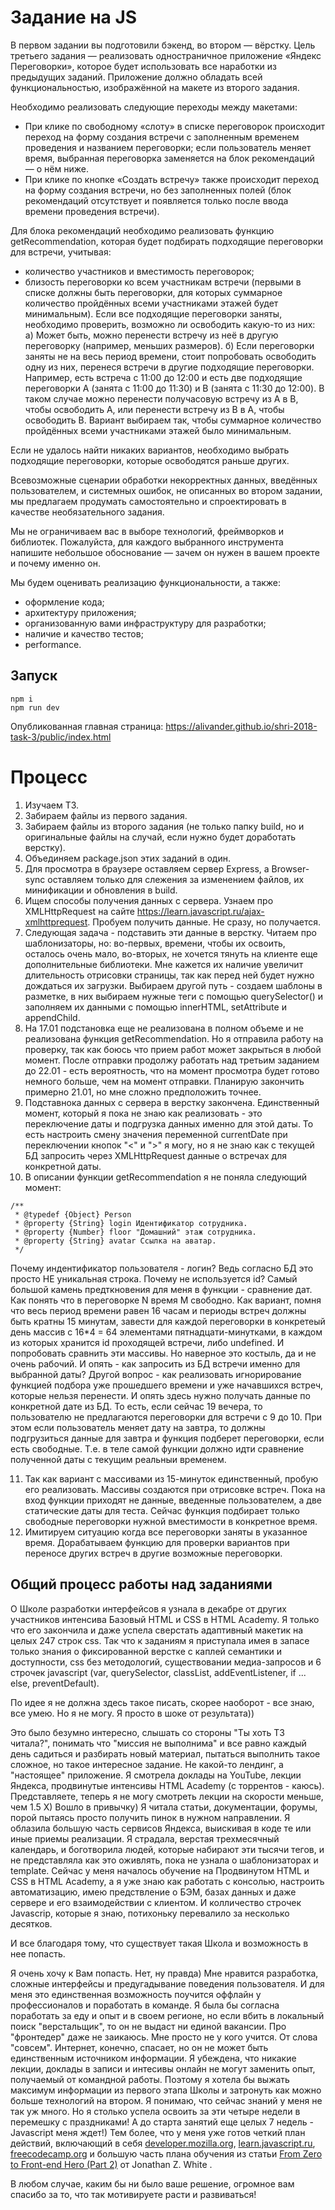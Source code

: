 # Задание на JS
В первом задании вы подготовили бэкенд, во втором — вёрстку. Цель третьего задания — реализовать одностраничное приложение «Яндекс Переговорки», которое будет использовать все наработки из предыдущих заданий. Приложение должно обладать всей функциональностью, изображённой на макете из второго задания.

Необходимо реализовать следующие переходы между макетами:

* При клике по свободному «слоту» в списке переговорок происходит переход на форму создания встречи с заполненным временем проведения и названием переговорки; если пользователь меняет время, выбранная переговорка заменяется на блок рекомендаций — о нём ниже.
* При клике по кнопке «Создать встречу» также происходит переход на форму создания встречи, но без заполненных полей (блок рекомендаций отсутствует и появляется только после ввода времени проведения встречи).

Для блока рекомендаций необходимо реализовать функцию getRecommendation, которая будет подбирать подходящие переговорки для встречи, учитывая:

* количество участников и вместимость переговорок;
* близость переговорки ко всем участникам встречи (первыми в списке должны быть переговорки, для которых суммарное количество пройдённых всеми участниками этажей будет минимальным). Если все подходящие переговорки заняты, необходимо проверить, возможно ли освободить какую-то из них:
  а) Может быть, можно перенести встречу из неё в другую переговорку (например, меньших размеров).
  б) Если переговорки заняты не на весь период времени, стоит попробовать освободить одну из них, перенеся встречи в другие подходящие переговорки. Например, есть встреча с 11:00 до 12:00 и есть две подходящие переговорки А (занята с 11:00 до 11:30) и B (занята c 11:30 до 12:00). В таком случае можно перенести получасовую встречу из A в B, чтобы освободить А, или перенести встречу из B в A, чтобы освободить B. Вариант выбираем так, чтобы суммарное количество пройдённых всеми участниками этажей было минимальным.

Если не удалось найти никаких вариантов, необходимо выбрать подходящие переговорки, которые освободятся раньше других.

Всевозможные сценарии обработки некорректных данных, введённых пользователем, и системных ошибок, не описанных во втором задании, мы предлагаем продумать самостоятельно и спроектировать в качестве необязательного задания.

Мы не ограничиваем вас в выборе технологий, фреймворков и библиотек. Пожалуйста, для каждого выбранного инструмента напишите небольшое обоснование — зачем он нужен в вашем проекте и почему именно он.

Мы будем оценивать реализацию функциональности, а также:

* оформление кода;
* архитектуру приложения;
* организованную вами инфраструктуру для разработки;
* наличие и качество тестов;
* performance.



## Запуск
```
npm i
npm run dev
```

Опубликованная главная страница: https://alivander.github.io/shri-2018-task-3/public/index.html


# Процесс

1. Изучаем ТЗ.
2. Забираем файлы из первого задания.
3. Забираем файлы из второго задания (не только папку build, но и оригинальные файлы на случай, если нужно будет доработать верстку).
4. Объединяем package.json этих заданий в один.
5. Для просмотра в браузере оставляем сервер Express, а Browser-sync оставляем только для слежения за изменением файлов, их минификации и обновления в build.
6. Ищем способы получения данных с сервера. Узнаем про XMLHttpRequest на сайте https://learn.javascript.ru/ajax-xmlhttprequest. Пробуем получить данные. Не сразу, но получается.
7. Следующая задача - подставить эти данные в верстку. Читаем про шаблонизаторы, но: во-первых, времени, чтобы их освоить, осталось очень мало, во-вторых, не хочется тянуть на клиенте еще дополнительные библиотеки. Мне кажется их наличие увеличит длительность отрисовки страницы, так как перед ней будет нужно дождаться их загрузки. Выбираем другой путь - создаем шаблоны в разметке, в них выбираем нужные теги с помощью querySelector() и заполняем их данными с помощью innerHTML, setAttribute и appendChild.
8. На 17.01 подстановка еще не реализована в полном объеме и не реализована функция getRecommendation. Но я отправила работу на проверку, так как боюсь что прием работ может закрыться в любой момент. После отправки продолжу работать над третьим заданием до 22.01 - есть вероятность, что на момент просмотра будет готово немного больше, чем на момент отправки. Планирую закончить примерно 21.01, но мне сложно предположить точнее.
9. Подставнока данных с сервера в верстку закончена. Единственный момент, который я пока не знаю как реализовать - это переключение даты и подгрузка данных именно для этой даты. То есть настроить смену значения переменной currentDate при переключении кнопок "<" и ">" я могу, но я не знаю как с текущей БД запросить через XMLHttpRequest данные о встречах для конкретной даты.
10. В описании функции getRecommendation я не поняла следующий момент:
```
/**
 * @typedef {Object} Person
 * @property {String} login Идентификатор сотрудника.
 * @property {Number} floor "Домашний" этаж сотрудника.
 * @property {String} avatar Ссылка на аватар.
 */
 ```
Почему индентификатор пользователя - логин? Ведь согласно БД это просто НЕ уникальная строка. Почему не используется id?
Самый большой камень предткновения для меня в функции - сравнение дат. Как понять что в переговорке N время M свободно. Как вариант, помня что весь период времени равен 16 часам и периоды встреч должны быть кратны 15 минутам, завести для каждой переговорки в конкретеый день массив с 16*4 = 64 элементами пятнадцати-минутками, в каждом из которых хранится id проходящей встречи, либо undefined. И попробовать сравнить эти массивы. Но наверное это костыль, да и не очень рабочий. И опять - как запросить из БД встречи именно для выбранной даты?
Другой вопрос - как реализовать игнорирование функцией подбора уже прошедшего времени и уже начавшихся встреч, которые нельзя перенести. И опять здесь нужно получать данные по конкретной дате из БД. То есть, если сейчас 19 вечера, то пользователю не предлагаются переговорки для встречи с 9 до 10. При этом если пользователь меняет дату на завтра, то должны подгрузиться данные для завтра и функция подберет переговорки, если есть свободные. Т.е. в теле самой функции должно идти сравнение полученной даты с текущим реальныи временем.

11. Так как вариант с массивами из 15-минуток единственный, пробую его реализовать. Массивы создаются при отрисовке встреч. Пока на вход функции приходят не данные, введенные пользователем, а две статические даты для теста. Сейчас функция подбирает только свободные переговорки нужной вместимости в конкретное время.
12. Имитируем ситуацию когда все переговорки заняты в указанное время. Дорабатываем функцию для проверки вариантов при переносе других встреч в другие возможные переговорки.



## Общий процесс работы над заданиями

О Школе разработки интерфейсов я узнала в декабре от других участников интенсива Базовый HTML и CSS в HTML Academy. Я только что его закончила и даже успела сверстать адаптивный макетик на целых 247 строк css. Так что к заданиям я приступала имея в запасе только знания о фиксированной верстке с каплей семантики и доступности, css без методологий, существовании медиа-запросов и 6 строчек javascript (var, querySelector, classList, addEventListener, if ... else, preventDefault).

По идее я не должна здесь такое писать, скорее наоборот - все знаю, все умею. Но я не могу. Я просто в шоке от результата))

Это было безумно интересно, слышать со стороны "Ты хоть ТЗ читала?", понимать что "миссия не выполнима" и все равно каждый день садиться и разбирать новый материал, пытаться выполнить такое сложное, но такое интересное задание. Не какой-то лендинг, а "настоящее" приложение. Я смотрела доклады на YouTube, лекции Яндекса, продвинутые интенсивы HTML Academy (с торрентов - каюсь). Представляете, теперь я не могу смотреть лекции на скорости меньше, чем 1.5 X) Вошло в привычку) Я читала статьи, документации, форумы, порой пытаясь просто получить пинок в нужном направлении. Я облазила большую часть сервисов Яндекса, выискивая в коде те или иные приемы реализации. Я страдала, верстая трехмесячный календарь, и боготворила людей, которые набирают эти тысячи тегов, и не представляла как это оживлять, пока не узнала о шаблонизаторах и template. Сейчас у меня началось обучение на Продвинутом HTML и CSS в HTML Academy, а я уже знаю как работать с консолью, настроить автоматизацию, имею предствление о БЭМ, базах данных и даже сервере и его взаимодействии с клиентом. И колличество строчек Javascrip, которые я знаю, потихоньку перевалило за несколько десятков.

И все благодаря тому, что существует такая Школа и возможность в нее попасть.

Я очень хочу к Вам попасть. Нет, ну правда) Мне нравится разработка, сложные интерфейсы и предугадывание поведения пользователя. И для меня это единственная возможность поучится оффлайн у профессионалов и поработать в команде. Я была бы согласна поработать за еду и опыт и в своем регионе, но если вбить в локальный поиск "верстальщик", то он не выдаст ни единой вакансии. Про "фронтедер" даже не заикаюсь. Мне просто не у кого учится. От слова "совсем". Интернет, конечно, спасает, но он не может быть единственным источником информации. Я убеждена, что никакие лекции, доклады в записи и интесивы онлайн не могут заменить опыт, получаемый от командной работы. Поэтому я хотела бы выжать максимум информации из первого этапа Школы и затронуть как можно больше технологий на втором.
Я понимаю, что сейчас знаний у меня не так уж много. Но я столько успела освоить за эти четыре недели в перемешку с праздниками! А до старта занятий еще целых 7 недель - Javascript меня ждет!) Тем более, что у меня уже готов четкий план действий, включающий в себя [developer.mozilla.org](https://developer.mozilla.org/ru/docs/Learn/Getting_started_with_the_web/JavaScript_basics), [learn.javascript.ru](https://learn.javascript.ru), [freecodecamp.org](https://www.freecodecamp.org) и большую часть плана обучения из статьи [From Zero to Front-end Hero (Part 2)](https://medium.com/russian/от-нуля-до-героя-фронтенда-часть-2-25f19e56eb29) от Jonathan Z. White .

В любом случае, каким бы ни было ваше решение, огромное вам спасибо за то, что так мотивируете расти и развиваться!
